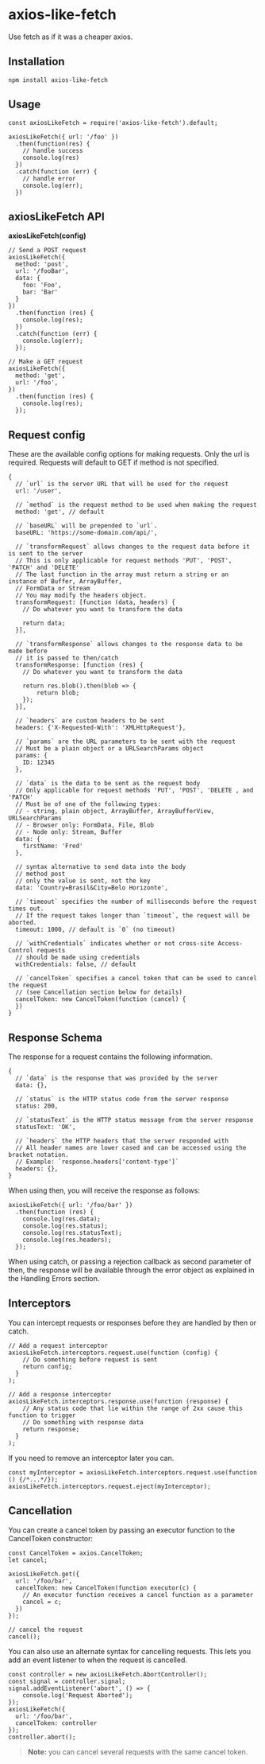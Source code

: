 # axios-like-fetch
Use fetch as if it was a cheaper axios.

## Installation
```npm install axios-like-fetch```

## Usage
```
const axiosLikeFetch = require('axios-like-fetch').default;

axiosLikeFetch({ url: '/foo' })
  .then(function(res) { 
    // handle success
    console.log(res)
  })
  .catch(function (err) {
    // handle error
    console.log(err);
  })
```

## axiosLikeFetch API
**axiosLikeFetch(config)**
```
// Send a POST request
axiosLikeFetch({
  method: 'post',
  url: '/fooBar',
  data: {
    foo: 'Foo',
    bar: 'Bar'
  }
})
  .then(function (res) {
    console.log(res);
  })
  .catch(function (err) {
    console.log(err);
  });
```
```
// Make a GET request
axiosLikeFetch({
  method: 'get',
  url: '/foo',
})
  .then(function (res) {
    console.log(res);
  });
```

## Request config
These are the available config options for making requests. Only the url is required. Requests will default to GET if method is not specified.
```
{
  // `url` is the server URL that will be used for the request
  url: '/user',
 
  // `method` is the request method to be used when making the request
  method: 'get', // default
 
  // `baseURL` will be prepended to `url`.
  baseURL: 'https://some-domain.com/api/',
  
  // `transformRequest` allows changes to the request data before it is sent to the server
  // This is only applicable for request methods 'PUT', 'POST', 'PATCH' and 'DELETE'
  // The last function in the array must return a string or an instance of Buffer, ArrayBuffer,
  // FormData or Stream
  // You may modify the headers object.
  transformRequest: [function (data, headers) {
    // Do whatever you want to transform the data

    return data;
  }],
 
  // `transformResponse` allows changes to the response data to be made before
  // it is passed to then/catch
  transformResponse: [function (res) {
    // Do whatever you want to transform the data
 
    return res.blob().then(blob => {
        return blob;
    });
  }],
  
  // `headers` are custom headers to be sent
  headers: {'X-Requested-With': 'XMLHttpRequest'},
 
  // `params` are the URL parameters to be sent with the request
  // Must be a plain object or a URLSearchParams object
  params: {
    ID: 12345
  },
  
  // `data` is the data to be sent as the request body
  // Only applicable for request methods 'PUT', 'POST', 'DELETE , and 'PATCH'
  // Must be of one of the following types:
  // - string, plain object, ArrayBuffer, ArrayBufferView, URLSearchParams
  // - Browser only: FormData, File, Blob
  // - Node only: Stream, Buffer
  data: {
    firstName: 'Fred'
  },
  
  // syntax alternative to send data into the body
  // method post
  // only the value is sent, not the key
  data: 'Country=Brasil&City=Belo Horizonte',
 
  // `timeout` specifies the number of milliseconds before the request times out.
  // If the request takes longer than `timeout`, the request will be aborted.
  timeout: 1000, // default is `0` (no timeout)
 
  // `withCredentials` indicates whether or not cross-site Access-Control requests
  // should be made using credentials
  withCredentials: false, // default
  
  // `cancelToken` specifies a cancel token that can be used to cancel the request
  // (see Cancellation section below for details)
  cancelToken: new CancelToken(function (cancel) {
  })
}
```

## Response Schema
The response for a request contains the following information.
```
{
  // `data` is the response that was provided by the server
  data: {},
 
  // `status` is the HTTP status code from the server response
  status: 200,
 
  // `statusText` is the HTTP status message from the server response
  statusText: 'OK',
 
  // `headers` the HTTP headers that the server responded with
  // All header names are lower cased and can be accessed using the bracket notation.
  // Example: `response.headers['content-type']`
  headers: {},
}
```
When using then, you will receive the response as follows:
```
axiosLikeFetch({ url: '/foo/bar' })
  .then(function (res) {
    console.log(res.data);
    console.log(res.status);
    console.log(res.statusText);
    console.log(res.headers);
  });
```
When using catch, or passing a rejection callback as second parameter of then, the response will be available through the error object as explained in the Handling Errors section.

## Interceptors
You can intercept requests or responses before they are handled by then or catch.
```
// Add a request interceptor
axiosLikeFetch.interceptors.request.use(function (config) {
    // Do something before request is sent
    return config;
  }
);
 
// Add a response interceptor
axiosLikeFetch.interceptors.response.use(function (response) {
    // Any status code that lie within the range of 2xx cause this function to trigger
    // Do something with response data
    return response;
  }
);
```
If you need to remove an interceptor later you can.
```
const myInterceptor = axiosLikeFetch.interceptors.request.use(function () {/*...*/});
axiosLikeFetch.interceptors.request.eject(myInterceptor);
```

## Cancellation
You can create a cancel token by passing an executor function to the CancelToken constructor:
```
const CancelToken = axios.CancelToken;
let cancel;
 
axiosLikeFetch.get({
  url: '/foo/bar',
  cancelToken: new CancelToken(function executor(c) {
    // An executor function receives a cancel function as a parameter
    cancel = c;
  })
});
 
// cancel the request
cancel();
```

You can also use an alternate syntax for cancelling requests. This lets you add an event listener to when the request is cancelled.
```
const controller = new axiosLikeFetch.AbortController();
const signal = controller.signal;
signal.addEventListener('abort', () => {
    console.log('Request Aborted');
});
axiosLikeFetch({
  url: '/foo/bar',
  cancelToken: controller
});
controller.abort();
```
> **Note:** you can cancel several requests with the same cancel token.
